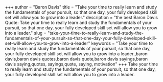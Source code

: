 +++
author = "Baron Davis"
title = "Take your time to really learn and study the fundamentals of your pursuit, so that one day, your fully developed skill set will allow you to grow into a leader."
description = "the best Baron Davis Quote: Take your time to really learn and study the fundamentals of your pursuit, so that one day, your fully developed skill set will allow you to grow into a leader."
slug = "take-your-time-to-really-learn-and-study-the-fundamentals-of-your-pursuit-so-that-one-day-your-fully-developed-skill-set-will-allow-you-to-grow-into-a-leader"
keywords = "Take your time to really learn and study the fundamentals of your pursuit, so that one day, your fully developed skill set will allow you to grow into a leader.,baron davis,baron davis quotes,baron davis quote,baron davis sayings,baron davis saying,quotes, sayings,quote, saying, motivation"
+++
Take your time to really learn and study the fundamentals of your pursuit, so that one day, your fully developed skill set will allow you to grow into a leader.
